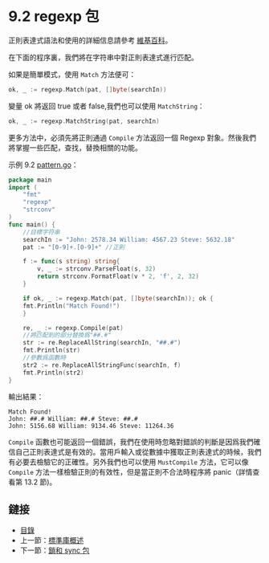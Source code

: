 # 9.2 regexp 包

正則表達式語法和使用的詳細信息請參考 [維基百科](http://en.wikipedia.org/wiki/Regular_expression)。

在下面的程序裏，我們將在字符串中對正則表達式進行匹配。

如果是簡單模式，使用 `Match` 方法便可：

```go
ok, _ := regexp.Match(pat, []byte(searchIn))
```

變量 ok 將返回 true 或者 false,我們也可以使用 `MatchString`：

```go
ok, _ := regexp.MatchString(pat, searchIn)
```

更多方法中，必須先將正則通過 `Compile` 方法返回一個 Regexp 對象。然後我們將掌握一些匹配，查找，替換相關的功能。

示例 9.2 [pattern.go](examples/chapter_9/pattern.go)：

```go
package main
import (
	"fmt"
	"regexp"
	"strconv"
)
func main() {
	//目標字符串
	searchIn := "John: 2578.34 William: 4567.23 Steve: 5632.18"
	pat := "[0-9]+.[0-9]+" //正則

	f := func(s string) string{
    	v, _ := strconv.ParseFloat(s, 32)
    	return strconv.FormatFloat(v * 2, 'f', 2, 32)
	}

	if ok, _ := regexp.Match(pat, []byte(searchIn)); ok {
    fmt.Println("Match Found!")
	}

	re, _ := regexp.Compile(pat)
	//將匹配到的部分替換爲"##.#"
	str := re.ReplaceAllString(searchIn, "##.#")
	fmt.Println(str)
	//參數爲函數時
	str2 := re.ReplaceAllStringFunc(searchIn, f)
	fmt.Println(str2)
}
```

輸出結果：

	Match Found!
	John: ##.# William: ##.# Steve: ##.#
	John: 5156.68 William: 9134.46 Steve: 11264.36

`Compile` 函數也可能返回一個錯誤，我們在使用時忽略對錯誤的判斷是因爲我們確信自己正則表達式是有效的。當用戶輸入或從數據中獲取正則表達式的時候，我們有必要去檢驗它的正確性。另外我們也可以使用 `MustCompile` 方法，它可以像 `Compile` 方法一樣檢驗正則的有效性，但是當正則不合法時程序將 panic（詳情查看第 13.2 節)。

## 鏈接

- [目錄](directory.md)
- 上一節：[標準庫概述](09.1.md)
- 下一節：[鎖和 sync 包](09.3.md)
